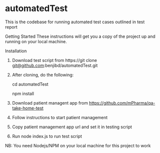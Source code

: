 # automatedTest
This is the codebase for running automated test cases outlined in test report

Getting Started
These instructions will get you a copy of the project up and running on your local machine.

Installation
1. Download test script from  https://git clone git@github.com:benjibd/automatedTest.git

2. After cloning, do the following:

   cd automatedTest
 
   npm install
 
3. Download patient managent app from https://github.com/mPharma/qa-take-home-test

4. Follow instructions to start patient management

5. Copy patient management app url and set it in testing script

6. Run node index.js to run test script


 
NB: You need Nodejs/NPM on your local machine for this project to work

